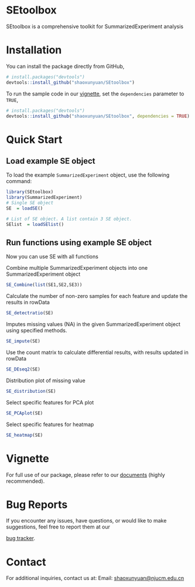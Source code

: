 # SEtoolbox

SEtoolbox is a comprehensive toolkit for SummarizedExperiment analysis

# Installation

You can install the package directly from GitHub,

```r
# install.packages("devtools")
devtools::install_github("shaoxunyuan/SEtoolbox")
```

To run the sample code in our [vignette](
https://shaoxunyuan.github.io/SEtoolbox/
), set the `dependencies` parameter to `TRUE`,

```r
# install.packages("devtools")
devtools::install_github("shaoxunyuan/SEtoolbox", dependencies = TRUE)
```

# Quick Start

## Load example SE object
To load the example `SummarizedExperiment` object, use the following command:  

```r
library(SEtoolbox)  
library(SummarizedExperiment)
# Single SE object
SE  = loadSE()

# List of SE object. A list contain 3 SE object.
SElist  = loadSElist()
```

## Run functions using example SE object
Now you can use SE with all functions 

Combine multiple SummarizedExperiment objects into one SummarizedExperiment object

```r
SE_Combine(list(SE1,SE2,SE3))  
```

Calculate the number of non-zero samples for each feature and update the results in rowData  

```r
SE_detectratio(SE)  
```

Imputes missing values (NA) in the given SummarizedExperiment object using specified methods.

```r
SE_impute(SE)  
```

Use the count matrix to calculate differential results, with results updated in rowData  

```r
SE_DEseq2(SE)  
```

Distribution plot of missing value

```r
SE_distribution(SE)  
```

Select specific features for PCA plot  

```r
SE_PCAplot(SE)  
```

Select specific features for heatmap 

```r
SE_heatmap(SE)  
```

# Vignette

For full use of our package, please refer to our [documents](
https://shaoxunyuan.github.io/SEtoolbox/)
(highly recommended). 

# Bug Reports

If you encounter any issues, have questions, or would like to make suggestions, 
feel free to report them at our 

[bug tracker](https://github.com/shaoxunyuan/SEtoolbox/issues).

# Contact

For additional inquiries, contact us at: 
Email: shaoxunyuan@njucm.edu.cn
